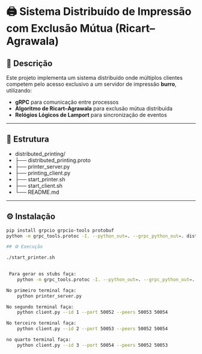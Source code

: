 # 🖨️ Sistema Distribuído de Impressão com Exclusão Mútua (Ricart–Agrawala)

## 📖 Descrição
Este projeto implementa um sistema distribuído onde múltiplos clientes competem
pelo acesso exclusivo a um servidor de impressão **burro**, utilizando:

- **gRPC** para comunicação entre processos
- **Algoritmo de Ricart–Agrawala** para exclusão mútua distribuída
- **Relógios Lógicos de Lamport** para sincronização de eventos

---

## 🧱 Estrutura

- distributed_printing/
- ├── distributed_printing.proto
- ├── printer_server.py
- ├── printing_client.py
- ├── start_printer.sh
- ├── start_client.sh
- └── README.md
---

## ⚙️ Instalação

```bash
pip install grpcio grpcio-tools protobuf
python -m grpc_tools.protoc -I. --python_out=. --grpc_python_out=. distributed_printing.proto

## ⚙️ Execução

./start_printer.sh

 
 Para gerar os stubs faça:
    python -m grpc_tools.protoc -I. --python_out=. --grpc_python_out=. distributed_printing.proto

No primeiro terminal faça:
    python printer_server.py

No segundo terminal faça:
    python client.py --id 1 --port 50052 --peers 50053 50054

No terceiro terminal faça:
    python client.py --id 2 --port 50053 --peers 50052 50054

no quarto terminal faça:
    python client.py --id 3 --port 50054 --peers 50052 50053